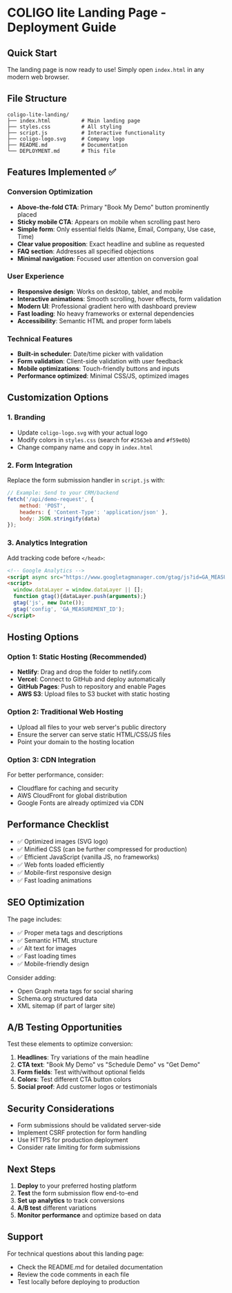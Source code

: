 # COLIGO lite Landing Page - Deployment Guide

## Quick Start

The landing page is now ready to use! Simply open `index.html` in any modern web browser.

## File Structure

```
coligo-lite-landing/
├── index.html          # Main landing page
├── styles.css          # All styling
├── script.js           # Interactive functionality  
├── coligo-logo.svg     # Company logo
├── README.md           # Documentation
└── DEPLOYMENT.md       # This file
```

## Features Implemented ✅

### Conversion Optimization
- **Above-the-fold CTA**: Primary "Book My Demo" button prominently placed
- **Sticky mobile CTA**: Appears on mobile when scrolling past hero
- **Simple form**: Only essential fields (Name, Email, Company, Use case, Time)
- **Clear value proposition**: Exact headline and subline as requested
- **FAQ section**: Addresses all specified objections
- **Minimal navigation**: Focused user attention on conversion goal

### User Experience
- **Responsive design**: Works on desktop, tablet, and mobile
- **Interactive animations**: Smooth scrolling, hover effects, form validation
- **Modern UI**: Professional gradient hero with dashboard preview
- **Fast loading**: No heavy frameworks or external dependencies
- **Accessibility**: Semantic HTML and proper form labels

### Technical Features
- **Built-in scheduler**: Date/time picker with validation
- **Form validation**: Client-side validation with user feedback
- **Mobile optimizations**: Touch-friendly buttons and inputs
- **Performance optimized**: Minimal CSS/JS, optimized images

## Customization Options

### 1. Branding
- Update `coligo-logo.svg` with your actual logo
- Modify colors in `styles.css` (search for `#2563eb` and `#f59e0b`)
- Change company name and copy in `index.html`

### 2. Form Integration
Replace the form submission handler in `script.js` with:
```javascript
// Example: Send to your CRM/backend
fetch('/api/demo-request', {
    method: 'POST',
    headers: { 'Content-Type': 'application/json' },
    body: JSON.stringify(data)
});
```

### 3. Analytics Integration
Add tracking code before `</head>`:
```html
<!-- Google Analytics -->
<script async src="https://www.googletagmanager.com/gtag/js?id=GA_MEASUREMENT_ID"></script>
<script>
  window.dataLayer = window.dataLayer || [];
  function gtag(){dataLayer.push(arguments);}
  gtag('js', new Date());
  gtag('config', 'GA_MEASUREMENT_ID');
</script>
```

## Hosting Options

### Option 1: Static Hosting (Recommended)
- **Netlify**: Drag and drop the folder to netlify.com
- **Vercel**: Connect to GitHub and deploy automatically  
- **GitHub Pages**: Push to repository and enable Pages
- **AWS S3**: Upload files to S3 bucket with static hosting

### Option 2: Traditional Web Hosting
- Upload all files to your web server's public directory
- Ensure the server can serve static HTML/CSS/JS files
- Point your domain to the hosting location

### Option 3: CDN Integration
For better performance, consider:
- Cloudflare for caching and security
- AWS CloudFront for global distribution
- Google Fonts are already optimized via CDN

## Performance Checklist

- ✅ Optimized images (SVG logo)
- ✅ Minified CSS (can be further compressed for production)
- ✅ Efficient JavaScript (vanilla JS, no frameworks)
- ✅ Web fonts loaded efficiently
- ✅ Mobile-first responsive design
- ✅ Fast loading animations

## SEO Optimization

The page includes:
- ✅ Proper meta tags and descriptions
- ✅ Semantic HTML structure
- ✅ Alt text for images
- ✅ Fast loading times
- ✅ Mobile-friendly design

Consider adding:
- Open Graph meta tags for social sharing
- Schema.org structured data
- XML sitemap (if part of larger site)

## A/B Testing Opportunities

Test these elements to optimize conversion:
1. **Headlines**: Try variations of the main headline
2. **CTA text**: "Book My Demo" vs "Schedule Demo" vs "Get Demo"
3. **Form fields**: Test with/without optional fields
4. **Colors**: Test different CTA button colors
5. **Social proof**: Add customer logos or testimonials

## Security Considerations

- Form submissions should be validated server-side
- Implement CSRF protection for form handling
- Use HTTPS for production deployment
- Consider rate limiting for form submissions

## Next Steps

1. **Deploy** to your preferred hosting platform
2. **Test** the form submission flow end-to-end
3. **Set up analytics** to track conversions
4. **A/B test** different variations
5. **Monitor performance** and optimize based on data

## Support

For technical questions about this landing page:
- Check the README.md for detailed documentation
- Review the code comments in each file
- Test locally before deploying to production
